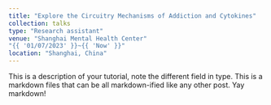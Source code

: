 ```yaml
---
title: "Explore the Circuitry Mechanisms of Addiction and Cytokines"
collection: talks
type: "Research assistant"
venue: "Shanghai Mental Health Center"
"{{ '01/07/2023' }}~{{ 'Now' }}"
location: "Shanghai, China"
---
```


This is a description of your tutorial, note the different field in type. This is a markdown files that can be all markdown-ified like any other post. Yay markdown!
